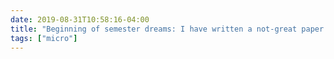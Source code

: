 ```yaml
---
date: 2019-08-31T10:58:16-04:00
title: "Beginning of semester dreams: I have written a not-great paper with my wife and the interim dean. We got feedback from Lyon-based bloggers (who like my Olympique de Marseille reference), and the dean wants to submit it to a top chemistry journal."
tags: ["micro"]
---
```


